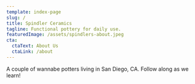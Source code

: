 ```yaml
---
template: index-page
slug: /
title: Spindler Ceramics
tagline: Functional pottery for daily use.
featuredImage: /assets/spindlers-about.jpeg
cta:
  ctaText: About Us
  ctaLink: /about
---
```

A couple of wannabe potters living in San Diego, CA. Follow along as we learn!